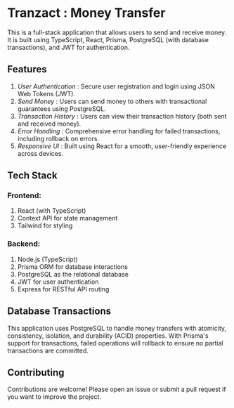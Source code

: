 # Tranzact : Money Transfer
This is a full-stack application that allows users to send and receive money. It is built using TypeScript, React, Prisma, PostgreSQL (with database transactions), and JWT for authentication.

## Features
1. *User Authentication* : Secure user registration and login using JSON Web Tokens (JWT).
2. *Send Money* : Users can send money to others with transactional guarantees using PostgreSQL.
3. *Transaction History* : Users can view their transaction history (both sent and received money).
4. *Error Handling* : Comprehensive error handling for failed transactions, including rollback on errors.
5. *Responsive UI* : Built using React for a smooth, user-friendly experience across devices.

## Tech Stack
### Frontend:
1. React (with TypeScript)
2. Context API for state management
3. Tailwind for styling

### Backend:
1. Node.js (TypeScript)
2. Prisma ORM for database interactions
3. PostgreSQL as the relational database
4. JWT for user authentication
5. Express for RESTful API routing

## Database Transactions
This application uses PostgreSQL to handle money transfers with atomicity, consistency, isolation, and durability (ACID) properties. With Prisma's support for transactions, failed operations will rollback to ensure no partial transactions are committed.

## Contributing
Contributions are welcome! Please open an issue or submit a pull request if you want to improve the project.
